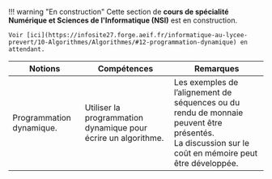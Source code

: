 !!! warning "En construction"
    Cette section de **cours de spécialité Numérique et Sciences de l'Informatique (NSI)** est en construction.
    
    Voir [ici](https://infosite27.forge.aeif.fr/informatique-au-lycee-prevert/10-Algorithmes/Algorithmes/#12-programmation-dynamique) en attendant.



|Notions|Compétences|Remarques|
|--|--|--|
Programmation dynamique. |Utiliser la programmation dynamique pour écrire un algorithme. | Les exemples de l’alignement de séquences ou du rendu de monnaie peuvent être présentés.<br> La discussion sur le coût en mémoire peut être développée.